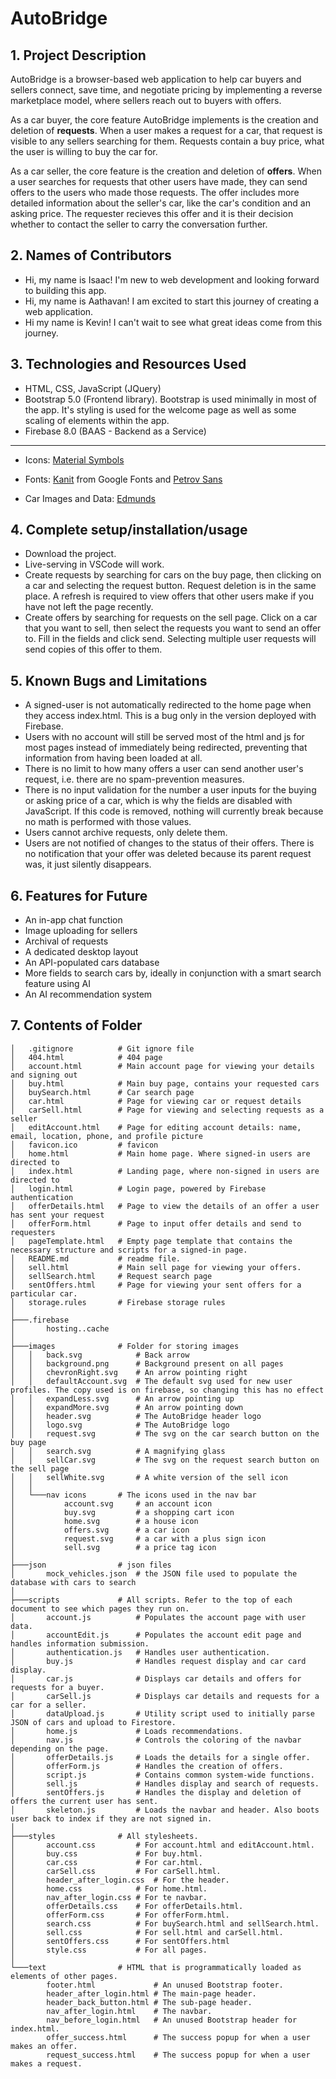 # AutoBridge
## 1. Project Description
AutoBridge is a browser-based web application to help car buyers and sellers connect, save time, and negotiate pricing by implementing a reverse marketplace model, where sellers reach out to buyers with offers.

As a car buyer, the core feature AutoBridge implements is the creation and deletion of **requests**. When a user makes a request for a car, that request is visible to any sellers searching for them. Requests contain a buy price, what the user is willing to buy the car for.

As a car seller, the core feature is the creation and deletion of **offers**. When a user searches for requests that other users have made, they can send offers to the users who made those requests. The offer includes more detailed information about the seller's car, like the car's condition and an asking price. The requester recieves this offer and it is their decision whether to contact the seller to carry the conversation further.
## 2. Names of Contributors
* Hi, my name is Isaac! I'm new to web development and looking forward to building this app.
* Hi, my name is Aathavan! I am excited to start this journey of creating a web application.
* Hi my name is Kevin! I can't wait to see what great ideas come from this journey.
## 3. Technologies and Resources Used
* HTML, CSS, JavaScript (JQuery)
* Bootstrap 5.0 (Frontend library). Bootstrap is used minimally in most of the app. It's styling is used for the welcome page as well as some scaling of elements within the app.
* Firebase 8.0 (BAAS - Backend as a Service)
<hr>

* Icons: [Material Symbols](https://fonts.google.com/icons)

* Fonts: [Kanit](https://fonts.google.com/specimen/Kanit) from Google Fonts and [Petrov Sans](https://www.dafont.com/petrov-sans.font)

* Car Images and Data: [Edmunds](https://www.edmunds.com/)

## 4. Complete setup/installation/usage
* Download the project.
* Live-serving in VSCode will work.
* Create requests by searching for cars on the buy page, then clicking on a car and selecting the request button. Request deletion is in the same place. A refresh is required to view offers that other users make if you have not left the page recently.
* Create offers by searching for requests on the sell page. Click on a car that you want to sell, then select the requests you want to send an offer to. Fill in the fields and click send. Selecting multiple user requests will send copies of this offer to them.

## 5. Known Bugs and Limitations
* A signed-user is not automatically redirected to the home page when they access index.html. This is a bug only in the version deployed with Firebase.
* Users with no account will still be served most of the html and js for most pages instead of immediately being redirected, preventing that information from having been loaded at all.
* There is no limit to how many offers a user can send another user's request, i.e. there are no spam-prevention measures.
* There is no input validation for the number a user inputs for the buying or asking price of a car, which is why the fields are disabled with JavaScript. If this code is removed, nothing will currently break because no math is performed with those values.
* Users cannot archive requests, only delete them.
* Users are not notified of changes to the status of their offers. There is no notification that your offer was deleted because its parent request was, it just silently disappears.

## 6. Features for Future
* An in-app chat function
* Image uploading for sellers
* Archival of requests
* A dedicated desktop layout
* An API-populated cars database
* More fields to search cars by, ideally in conjunction with a smart search feature using AI
* An AI recommendation system
## 7. Contents of Folder

```
│   .gitignore          # Git ignore file
│   404.html            # 404 page
│   account.html        # Main account page for viewing your details and signing out
│   buy.html            # Main buy page, contains your requested cars
│   buySearch.html      # Car search page
│   car.html            # Page for viewing car or request details
│   carSell.html        # Page for viewing and selecting requests as a seller
│   editAccount.html    # Page for editing account details: name, email, location, phone, and profile picture
│   favicon.ico         # favicon
│   home.html           # Main home page. Where signed-in users are directed to
│   index.html          # Landing page, where non-signed in users are directed to
│   login.html          # Login page, powered by Firebase authentication
│   offerDetails.html   # Page to view the details of an offer a user has sent your request
│   offerForm.html      # Page to input offer details and send to requesters
│   pageTemplate.html   # Empty page template that contains the necessary structure and scripts for a signed-in page.
│   README.md           # readme file.
│   sell.html           # Main sell page for viewing your offers.
│   sellSearch.html     # Request search page
│   sentOffers.html     # Page for viewing your sent offers for a particular car.
│   storage.rules       # Firebase storage rules
│
├───.firebase
│       hosting..cache
│
├───images              # Folder for storing images
│   │   back.svg            # Back arrow
│   │   background.png      # Background present on all pages
│   │   chevronRight.svg    # An arrow pointing right
│   │   defaultAccount.svg  # The default svg used for new user profiles. The copy used is on firebase, so changing this has no effect
│   │   expandLess.svg      # An arrow pointing up 
│   │   expandMore.svg      # An arrow pointing down
│   │   header.svg          # The AutoBridge header logo
│   │   logo.svg            # The AutoBridge logo
│   │   request.svg         # The svg on the car search button on the buy page
│   │   search.svg          # A magnifying glass
│   │   sellCar.svg         # The svg on the request search button on the sell page
│   │   sellWhite.svg       # A white version of the sell icon
│   │
│   └───nav icons       # The icons used in the nav bar
│           account.svg     # an account icon
│           buy.svg         # a shopping cart icon
│           home.svg        # a house icon
│           offers.svg      # a car icon
│           request.svg     # a car with a plus sign icon
│           sell.svg        # a price tag icon
│
├───json                # json files
│       mock_vehicles.json  # the JSON file used to populate the database with cars to search
│
├───scripts             # All scripts. Refer to the top of each document to see which pages they run on.
│       account.js          # Populates the account page with user data.
│       accountEdit.js      # Populates the account edit page and handles information submission.
│       authentication.js   # Handles user authentication.
│       buy.js              # Handles request display and car card display.
│       car.js              # Displays car details and offers for requests for a buyer.
│       carSell.js          # Displays car details and requests for a car for a seller.
│       dataUpload.js       # Utility script used to initially parse JSON of cars and upload to Firestore.
│       home.js             # Loads recommendations.
│       nav.js              # Controls the coloring of the navbar depending on the page.
│       offerDetails.js     # Loads the details for a single offer.
│       offerForm.js        # Handles the creation of offers.
│       script.js           # Contains common system-wide functions.
│       sell.js             # Handles display and search of requests.
│       sentOffers.js       # Handles the display and deletion of offers the current user has sent.
│       skeleton.js         # Loads the navbar and header. Also boots user back to index if they are not signed in.
│
├───styles              # All stylesheets.
│       account.css         # For account.html and editAccount.html.
│       buy.css             # For buy.html.
│       car.css             # For car.html.
│       carSell.css         # For carSell.html.
│       header_after_login.css  # For the header.
│       home.css            # For home.html.
│       nav_after_login.css # For te navbar.
│       offerDetails.css    # For offerDetails.html.
│       offerForm.css       # For offerForm.html.
│       search.css          # For buySearch.html and sellSearch.html.
│       sell.css            # For sell.html and carSell.html.
│       sentOffers.css      # For sentOffers.html
│       style.css           # For all pages.
│
└───text                # HTML that is programmatically loaded as elements of other pages.
        footer.html             # An unused Bootstrap footer.
        header_after_login.html # The main-page header.
        header_back_button.html # The sub-page header.
        nav_after_login.html    # The navbar.
        nav_before_login.html   # An unused Bootstrap header for index.html.
        offer_success.html      # The success popup for when a user makes an offer.
        request_success.html    # The success popup for when a user makes a request.
```



